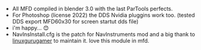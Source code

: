 - All MFD compiled in blender 3.0 with the last ParTools perfects.
- For Photoshop (license 2022) the DDS Nvidia pluggins work too. (tested DDS export MFD60x30 for screen startut dds file)
- i'm happy... 😊
- NavInsInstall.cfg is the patch for NavInstruments mod and a big thank to [linuxgurugamer](https://github.com/linuxgurugamer) to maintain it. love this module in mfd.
